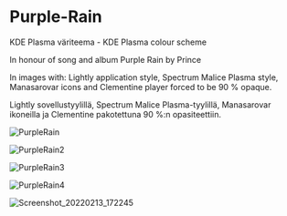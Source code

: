 # Purple-Rain
KDE Plasma väriteema - KDE Plasma colour scheme

In honour of song and album Purple Rain by Prince

In images with: Lightly application style, Spectrum Malice Plasma style, Manasarovar icons and Clementine player forced to be 90 % opaque.

Lightly sovellustyylillä, Spectrum Malice Plasma-tyylillä, Manasarovar ikoneilla ja Clementine pakotettuna 90 %:n opasiteettiin.

![PurpleRain](https://user-images.githubusercontent.com/73434605/153747895-d01e12e3-0d89-45c5-b1af-2df052345c5f.png)

![PurpleRain2](https://user-images.githubusercontent.com/73434605/153747931-0db87d95-b751-4a5d-a5a1-537989e77a47.png)

![PurpleRain3](https://user-images.githubusercontent.com/73434605/153747941-691de853-15f7-4b80-851e-e2baadc7cfef.png)

![PurpleRain4](https://user-images.githubusercontent.com/73434605/153748826-5fb23046-2482-4472-8d19-063d0751b5b2.png)

![Screenshot_20220213_172245](https://user-images.githubusercontent.com/73434605/153760627-9bfa6ea5-cda7-4b66-8e93-1f72a3916d39.png)
